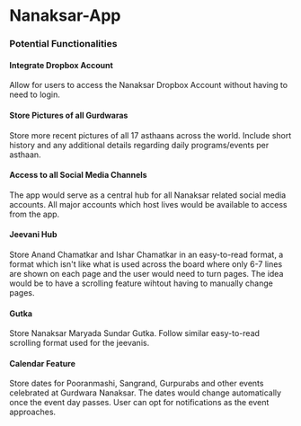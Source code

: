 # Nanaksar-App

### Potential Functionalities

#### Integrate Dropbox Account
Allow for users to access the Nanaksar Dropbox Account without having to need to login.

#### Store Pictures of all Gurdwaras
Store more recent pictures of all 17 asthaans across the world. Include short history and any additional details regarding daily programs/events per asthaan. 

#### Access to all Social Media Channels
The app would serve as a central hub for all Nanaksar related social media accounts. All major accounts which host lives would be available to access from the app.

#### Jeevani Hub
Store Anand Chamatkar and Ishar Chamatkar in an easy-to-read format, a format which isn't like what is used across the board where only 6-7 lines are shown on each page and the user would need to turn pages. The idea would be to have a scrolling feature wihtout having to manually change pages.

#### Gutka
Store Nanaksar Maryada Sundar Gutka. Follow similar easy-to-read scrolling format used for the jeevanis. 

#### Calendar Feature
Store dates for Pooranmashi, Sangrand, Gurpurabs and other events celebrated at Gurdwara Nanaksar. The dates would change automatically once the event day passes. User can opt for notifications as the event approaches.